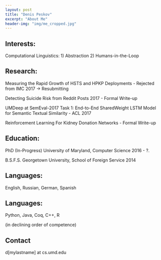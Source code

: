 ```yaml
---
layout: post
title: "Denis Peskov"
excerpt: "About Me"
header-img: "img/me_cropped.jpg"
---
```


## Interests: 
Computational Linguistics: 1) Abstraction 
                           2) Humans-in-the-Loop

## Research: 

Measuring the Rapid Growth of HSTS and HPKP Deployments - Rejected from IMC 2017 -> Resubmitting 

Detecting Suicide Risk from Reddit Posts 2017 - Formal Write-up 

UMDeep at SemEval-2017 Task 1: End-to-End SharedWeight LSTM Model for Semantic Textual Similarity - ACL 2017 

Reinforcement Learning For Kidney Donation Networks - Formal Write-up

## Education: 

PhD (In-Progress) University of Maryland, Computer Science 2016 - ?.

B.S.F.S. Georgetown University, School of Foreign Service 2014 



## Languages: 

English, Russian, German, Spanish

## Languages: 

Python, Java, Coq, C++, R

(in declining order of competence)

## Contact
d[mylastname] at cs.umd.edu
